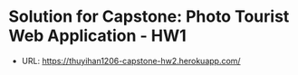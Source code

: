 # Solution for Capstone: Photo Tourist Web Application - HW1
* URL: https://thuyihan1206-capstone-hw2.herokuapp.com/
